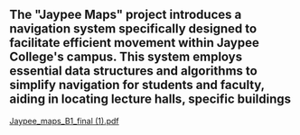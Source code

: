 ## The "Jaypee Maps" project introduces a navigation system specifically designed to facilitate efficient movement within Jaypee College's campus. This system employs essential data structures and algorithms to simplify navigation for students and faculty, aiding in locating lecture halls, specific buildings

[Jaypee_maps_B1_final (1).pdf](https://github.com/siddanth-6365/Jaypee-Maps/files/13768865/Jaypee_maps_B1_final.1.pdf)
